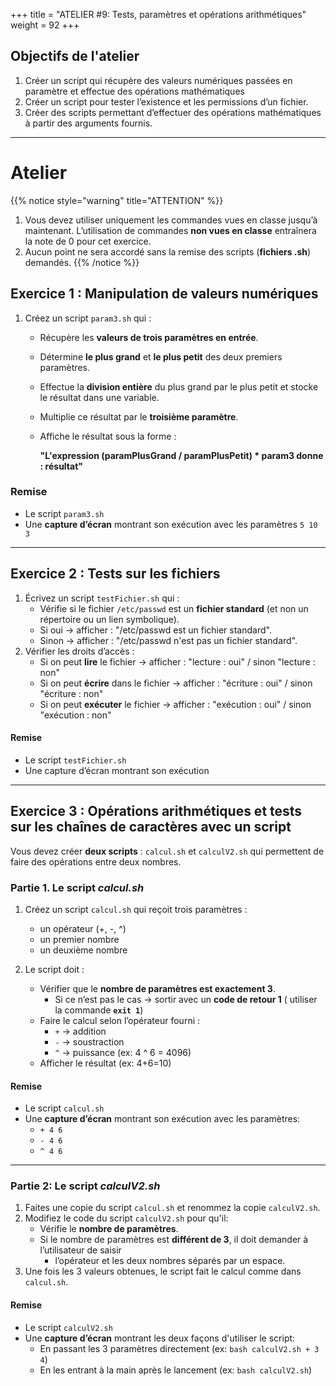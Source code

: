 +++
title = "ATELIER #9: Tests, paramètres et opérations arithmétiques"
weight = 92
+++

## Objectifs de l'atelier

1. Créer un script qui récupère des valeurs numériques passées en paramètre et effectue des opérations mathématiques
2. Créer un script pour tester l’existence et les permissions d’un fichier.
3. Créer des scripts permettant d’effectuer des opérations mathématiques à partir des arguments fournis.

---

# Atelier

{{% notice style="warning" title="ATTENTION" %}}
1. Vous devez utiliser uniquement les commandes vues en classe jusqu’à maintenant. L’utilisation de commandes **non vues en classe** entraînera la note de 0 pour cet exercice.
2. Aucun point ne sera accordé sans la remise des scripts (**fichiers .sh**) demandés.
{{% /notice %}}

## Exercice 1 : Manipulation de valeurs numériques

1. Créez un script `param3.sh` qui :
   - Récupère les **valeurs de trois paramètres en entrée**.
   - Détermine **le plus grand** et **le plus petit** des deux premiers paramètres.
   - Effectue la **division entière** du plus grand par le plus petit et stocke le résultat dans une variable.
   - Multiplie ce résultat par le **troisième paramètre**.
   - Affiche le résultat sous la forme :
     
     **"L'expression (paramPlusGrand / paramPlusPetit) * param3 donne : résultat"**

### Remise

- Le script `param3.sh`
- Une **capture d’écran** montrant son exécution avec les paramètres `5 10 3`

---

## Exercice 2 : Tests sur les fichiers

1. Écrivez un script `testFichier.sh` qui :
   - Vérifie si le fichier `/etc/passwd` est un **fichier standard** (et non un répertoire ou un lien symbolique).
   - Si oui → afficher : "/etc/passwd est un fichier standard".
   - Sinon → afficher : "/etc/passwd n'est pas un fichier standard".
2. Vérifier les droits d’accès :
   - Si on peut **lire** le fichier → afficher : "lecture : oui" / sinon "lecture : non"
   - Si on peut **écrire** dans le fichier → afficher : "écriture : oui" / sinon "écriture : non"
   - Si on peut **exécuter** le fichier → afficher : "exécution : oui" / sinon "exécution : non"

#### Remise

- Le script `testFichier.sh`
- Une capture d’écran montrant son exécution

---

## Exercice 3 : Opérations arithmétiques et tests sur les chaînes de caractères avec un script

Vous devez créer **deux scripts** : `calcul.sh` et `calculV2.sh` qui permettent de faire des opérations entre deux nombres.

### Partie 1. Le script *calcul.sh*

1. Créez un script `calcul.sh` qui reçoit trois paramètres :
   - un opérateur (+, -, ^)
   - un premier nombre
   - un deuxième nombre

2. Le script doit :
   - Vérifier que le **nombre de paramètres est exactement 3**.
      - Si ce n’est pas le cas → sortir avec un **code de retour 1** ( utiliser la commande **`exit 1`**)
   - Faire le calcul selon l’opérateur fourni :
      - `+` → addition
      - `-` → soustraction
      - `^` → puissance (ex: 4 ^ 6 = 4096)
   - Afficher le résultat (ex: 4+6=10)

#### Remise

- Le script `calcul.sh`
- Une **capture d’écran** montrant son exécution avec les paramètres:
   - `+ 4 6`
   - `- 4 6` 
   - `^ 4 6`

---

### Partie 2: Le script *calculV2.sh*

1. Faites une copie du script `calcul.sh` et renommez la copie `calculV2.sh`.
2. Modifiez le code du script `calculV2.sh` pour qu'il:
   - Vérifie le **nombre de paramètres**.
   - Si le nombre de paramètres est **différent de 3**, il doit demander à l’utilisateur de saisir 
       - l’opérateur et les deux nombres séparés par un espace.
3. Une fois les 3 valeurs obtenues, le script fait le calcul comme dans `calcul.sh`.


#### Remise

- Le script `calculV2.sh`
- Une **capture d’écran** montrant les deux façons d'utiliser le script:
    - En passant les 3 paramètres directement (ex: `bash calculV2.sh + 3 4`)
    - En les entrant à la main après le lancement (ex: `bash calculV2.sh`)

